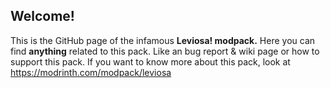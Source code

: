 Welcome!
-
This is the GitHub page of the infamous **Leviosa! modpack.** Here you can find **anything** related to this pack. Like an bug report & wiki page or how to support this pack. If you want to know more about this pack, look at https://modrinth.com/modpack/leviosa
